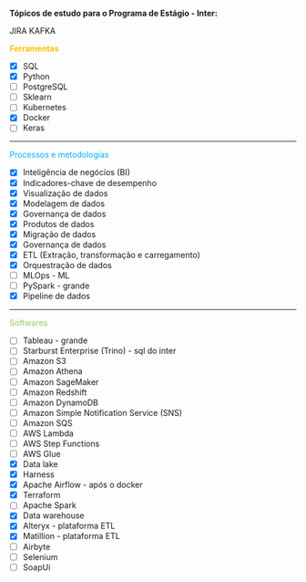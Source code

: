 **Tópicos de estudo para o Programa de Estágio - Inter:**

JIRA
KAFKA

<span style="font-weight:bold; color:#ffc000">Ferramentas</span>

- [x] SQL
- [x] Python
- [ ] PostgreSQL
- [ ] Sklearn
- [ ] Kubernetes
- [x] Docker
- [ ] Keras
---
<span style="color:#00b0f0">Processos e metodologias</span>

- [x] Inteligência de negócios (BI)
- [x] Indicadores-chave de desempenho
- [x] Visualização de dados
- [x] Modelagem de dados
- [x] Governança de dados
- [x] Produtos de dados
- [x] Migração de dados
- [x] Governança de dados
- [x] ETL (Extração, transformação e carregamento)
- [x] Orquestração de dados
- [ ] MLOps - ML
- [ ] PySpark - grande
- [x] Pipeline de dados
---
<span style="color:#92d050">Softwares</span>

- [ ] Tableau - grande
- [ ]  Starburst Enterprise (Trino) - sql do inter
- [ ] Amazon S3
- [ ] Amazon Athena
- [ ] Amazon SageMaker
- [ ] Amazon Redshift
- [ ] Amazon DynamoDB
- [ ] Amazon Simple Notification Service (SNS)
- [ ] Amazon SQS
- [ ] AWS Lambda
- [ ] AWS Step Functions
- [ ] AWS Glue
- [x] Data lake
- [x] Harness
- [x] Apache Airflow - após o docker
- [x] Terraform
- [ ] Apache Spark
- [x] Data warehouse
- [x] Alteryx - plataforma ETL
- [x] Matillion - plataforma ETL
- [ ] Airbyte
- [ ] Selenium
- [ ] SoapUi